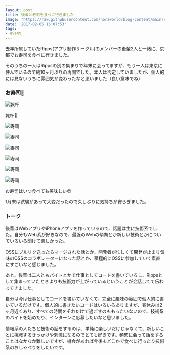 ```yaml
---
layout: post
title: 後輩と寿司を食べに行きました
image: "https://raw.githubusercontent.com/noraworld/blog-content/main/sushi-with-ripps-member/IMG_0102.jpg"
date: '2017-02-05 16:07:53'
tags:
- event
---
```


去年所属していたRipps(アプリ制作サークル)のメンバーの後輩2人と一緒に、京都でお寿司を食べに行きました。

そのうちの一人はRippsの別の集まりで年末に会ってますが、もう一人は東京に住んでいるので約10ヶ月ぶりの再開でした。本人は否定していましたが、個人的には見ないうちに雰囲気が変わったなと思いました（良い意味でね）

### お寿司🍣

![乾杯](https://raw.githubusercontent.com/noraworld/blog-content/main/sushi-with-ripps-member/IMG_0097.jpg)

乾杯🍻

![寿司](https://raw.githubusercontent.com/noraworld/blog-content/main/sushi-with-ripps-member/IMG_0098.jpg)

![寿司](https://raw.githubusercontent.com/noraworld/blog-content/main/sushi-with-ripps-member/IMG_0099.jpg)

![寿司](https://raw.githubusercontent.com/noraworld/blog-content/main/sushi-with-ripps-member/IMG_0102.jpg)

![寿司](https://raw.githubusercontent.com/noraworld/blog-content/main/sushi-with-ripps-member/IMG_0103.jpg)

![寿司](https://raw.githubusercontent.com/noraworld/blog-content/main/sushi-with-ripps-member/IMG_0104.jpg)

![寿司](https://raw.githubusercontent.com/noraworld/blog-content/main/sushi-with-ripps-member/IMG_0101.jpg)

お寿司はいつ食べても美味しい😊

1月末は試験があって大変だったので久しぶりに気持ちが安らぎました。

### トーク
後輩はWebアプリやiPhoneアプリを作っているので、話題は主に技術系でした。自分もWeb系が好きなので、最近のWebの傾向とか新しい技術とかについていろいろ聞けて楽しかった。

OSSにプルリク送ったらマージされた話とか、開発者が忙しくて開発が止まり気味のOSSのコラボレーターになった話とか、積極的にOSSに参加していて素直にすごいなと感じました。

あと、後輩は二人ともバイトとかで仕事としてコードを書いているし、Rippsとして集まっていたときよりも技術力が上がっているということが会話してて伝わってきました。

自分は今は仕事としてコードを書いていなくて、完全に趣味の範囲で個人的に書いているだけです。個人的に書きたいコードはいろいろありますが、春休みは2ヶ月近くあり、すべての時間をそれだけで過ごすのももったいないので、技術系のバイトを始めたり、インターンに応募したいなと思いました。

情報系の人たちと技術の話をするのは、単純に楽しいだけじゃなくて、新しいことに挑戦するきっかけや刺激になるのでとても好きです。頻繁に会って話をすることはなかなか難しいですが、機会があれば今後もどこかで食べに行ったり技術系のおしゃべりをしたいです。
